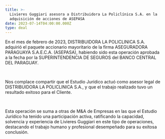 ```yaml
---
title: >-
  Livieres Guggiari asesora a Distribuidora La Policlínica S.A. en la
  adquisición de acciones de ASEPASA
date: 2023-07-14T04:00:00.000Z
type: deal
---
```


En el mes de febrero de 2023, DISTRIBUIDORA LA POLICLINICA S.A. adquirió el paquete accionario mayoritario de la firma ASEGURADORA PARAGUAYA S.A.E.C.A. (ASEPASA), habiendo sido esta operación aprobada a la fecha por la SUPERINTENDENCIA DE SEGUROS del BANCO CENTRAL DEL PARAGUAY.

 

Nos complace compartir que el Estudio Jurídico actuó como asesor legal de DISTRIBUIDORA LA POLICLINICA S.A., y que el trabajo realizado tuvo un resultado exitoso para el Cliente.

 

Esta operación se suma a otras de M\&A de Empresas en las que el Estudio Jurídico ha tenido una participación activa, ratificando la capacidad, solvencia y experiencia de Livieres Guggiari en este tipo de operaciones,
destacando el trabajo humano y profesional desempeñado para su exitosa conclusión. 
